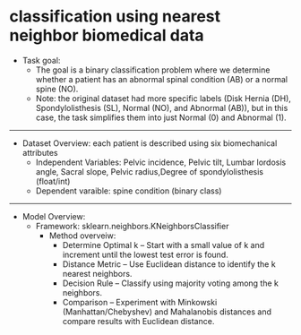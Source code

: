 # classification using nearest neighbor biomedical data
- Task goal: 
  - The goal is a binary classification problem where we determine whether a patient has an abnormal spinal condition (AB) or a normal spine (NO).
  - Note: the original dataset had more specific labels (Disk Hernia (DH), Spondylolisthesis (SL), Normal (NO), and Abnormal (AB)), but in this case, the task simplifies them into just Normal (0) and Abnormal (1).
---
- Dataset Overview: each patient is described using six biomechanical attributes
  - Independent Variables: Pelvic incidence, Pelvic tilt, Lumbar lordosis angle, Sacral slope, Pelvic radius,Degree of spondylolisthesis (float/int)
  - Dependent varaible: spine condition (binary class)
---
- Model Overview:
  - Framework: sklearn.neighbors.KNeighborsClassifier
    - Method overveiw:
      - Determine Optimal k – Start with a small value of k and increment until the lowest test error is found.
      - Distance Metric – Use Euclidean distance to identify the k nearest neighbors.
      - Decision Rule – Classify using majority voting among the k neighbors.
      - Comparison – Experiment with Minkowski (Manhattan/Chebyshev) and Mahalanobis distances and compare results with Euclidean distance.
     


